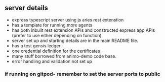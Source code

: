 ## server details

- express typescript server using js aries rest extenstion
- has a template for running more agents
- has both inbuilt rest extension APIs and constructed express app APIs (prefer to use either depending on function)
- server set up and starting details are in the main README file.
- has a test gensis ledger
- one credential definition for the certificates
- many stuff borrowed from animo-demo code base.
- error handling and validation not set up

### if running on gitpod- remember to set the server ports to public
